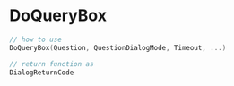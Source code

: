 # DoQueryBox
```cpp
// how to use
DoQueryBox(Question, QuestionDialogMode, Timeout, ...)

// return function as
DialogReturnCode
```
